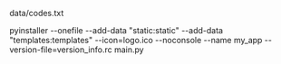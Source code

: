 data/codes.txt

pyinstaller --onefile --add-data "static:static" --add-data "templates:templates" --icon=logo.ico --noconsole --name my_app --version-file=version_info.rc main.py
